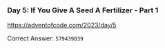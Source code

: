 ### Day 5: If You Give A Seed A Fertilizer - Part 1

https://adventofcode.com/2023/day/5

Correct Answer: `579439039`
